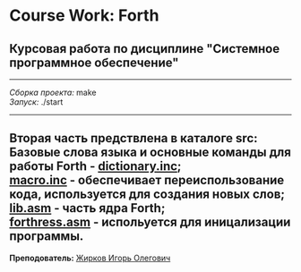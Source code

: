 # Course Work: Forth

## Курсовая работа по дисциплине "Системное программное обеспечение"
---
*Сборка проекта:* make  
*Запуск:* ./start

---
**Вторая часть** предствлена в каталоге src:  
	Базовые слова языка и основные команды для работы Forth - [dictionary.inc](./src/dictionary.inc);  
	[macro.inc](./src/macro.inc) - обеспечивает переиспользование кода, используется для создания новых слов;  
	[lib.asm](./src/lib.asm) - часть ядра Forth;  
	[forthress.asm](./src/forthress.asm) - испольуется для иницализации программы.  
---

**Преподователь:** [Жирков Игорь Олегович](https://github.com/sayon) 


